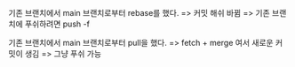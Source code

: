 기존 브랜치에서 main 브랜치로부터 rebase를 했다. => 커밋 해쉬 바뀜 => 기존 브랜치에 푸쉬하려면 push -f  

기존 브랜치에서 main 브랜치로부터 pull을 했다. => fetch + merge 여서 새로운 커밋이 생김 => 그냥 푸쉬 가능